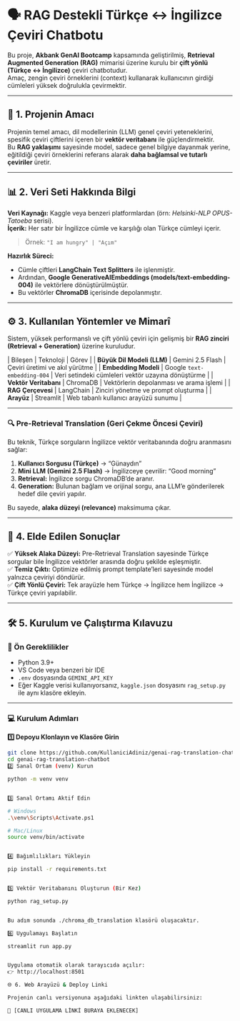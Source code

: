 # 🗣️ RAG Destekli Türkçe ↔ İngilizce Çeviri Chatbotu

Bu proje, **Akbank GenAI Bootcamp** kapsamında geliştirilmiş, **Retrieval Augmented Generation (RAG)** mimarisi üzerine kurulu bir **çift yönlü (Türkçe ↔ İngilizce)** çeviri chatbotudur.  
Amaç, zengin çeviri örneklerini (context) kullanarak kullanıcının girdiği cümleleri yüksek doğrulukla çevirmektir.

---

## 🎯 1. Projenin Amacı

Projenin temel amacı, dil modellerinin (LLM) genel çeviri yeteneklerini, spesifik çeviri çiftlerini içeren bir **vektör veritabanı** ile güçlendirmektir.  
Bu **RAG yaklaşımı** sayesinde model, sadece genel bilgiye dayanmak yerine, eğitildiği çeviri örneklerini referans alarak **daha bağlamsal ve tutarlı çeviriler** üretir.

---

## 📊 2. Veri Seti Hakkında Bilgi

**Veri Kaynağı:** Kaggle veya benzeri platformlardan (örn: *Helsinki-NLP OPUS-Tatoeba* serisi).  
**İçerik:** Her satır bir İngilizce cümle ve karşılığı olan Türkçe cümleyi içerir.  
> Örnek: `"I am hungry" | "Açım"`

**Hazırlık Süreci:**
- Cümle çiftleri **LangChain Text Splitters** ile işlenmiştir.  
- Ardından, **Google GenerativeAIEmbeddings (models/text-embedding-004)** ile vektörlere dönüştürülmüştür.  
- Bu vektörler **ChromaDB** içerisinde depolanmıştır.

---

## ⚙️ 3. Kullanılan Yöntemler ve Mimarî

Sistem, yüksek performanslı ve çift yönlü çeviri için gelişmiş bir **RAG zinciri (Retrieval + Generation)** üzerine kuruludur.

| Bileşen                    | Teknoloji                   | Görev |
| **Büyük Dil Modeli (LLM)** | Gemini 2.5 Flash            | Çeviri üretimi ve akıl yürütme |
| **Embedding Modeli**       | Google `text-embedding-004` | Veri setindeki cümleleri vektör uzayına dönüştürme |
| **Vektör Veritabanı**      | ChromaDB                    | Vektörlerin depolanması ve arama işlemi |
| **RAG Çerçevesi**          | LangChain                   | Zinciri yönetme ve prompt oluşturma |
| **Arayüz**                 | Streamlit                   | Web tabanlı kullanıcı arayüzü sunumu |

---

### 🔍 Pre-Retrieval Translation (Geri Çekme Öncesi Çeviri)

Bu teknik, Türkçe sorguların İngilizce vektör veritabanında doğru aranmasını sağlar:

1. **Kullanıcı Sorgusu (Türkçe)** → “Günaydın”
2. **Mini LLM (Gemini 2.5 Flash)** → İngilizceye çevrilir: “Good morning”
3. **Retrieval:** İngilizce sorgu ChromaDB’de aranır.
4. **Generation:** Bulunan bağlam ve orijinal sorgu, ana LLM’e gönderilerek hedef dile çeviri yapılır.

Bu sayede, **alaka düzeyi (relevance)** maksimuma çıkar.

---

## 🚀 4. Elde Edilen Sonuçlar

✅ **Yüksek Alaka Düzeyi:** Pre-Retrieval Translation sayesinde Türkçe sorgular bile İngilizce vektörler arasında doğru şekilde eşleşmiştir.  
✅ **Temiz Çıktı:** Optimize edilmiş prompt template’leri sayesinde model yalnızca çeviriyi döndürür.  
✅ **Çift Yönlü Çeviri:** Tek arayüzle hem Türkçe → İngilizce hem İngilizce → Türkçe çeviri yapılabilir.

---

## 🛠️ 5. Kurulum ve Çalıştırma Kılavuzu

### 🔧 Ön Gereklilikler

- Python 3.9+
- VS Code veya benzeri bir IDE
- `.env` dosyasında `GEMINI_API_KEY`
- Eğer Kaggle verisi kullanıyorsanız, `kaggle.json` dosyasını `rag_setup.py` ile aynı klasöre ekleyin.

---

### 💻 Kurulum Adımları

**1️⃣ Depoyu Klonlayın ve Klasöre Girin**
```bash
git clone https://github.com/KullaniciAdiniz/genai-rag-translation-chatbot.git
cd genai-rag-translation-chatbot
2️⃣ Sanal Ortam (venv) Kurun

python -m venv venv


3️⃣ Sanal Ortamı Aktif Edin

# Windows
.\venv\Scripts\Activate.ps1

# Mac/Linux
source venv/bin/activate


4️⃣ Bağımlılıkları Yükleyin

pip install -r requirements.txt


5️⃣ Vektör Veritabanını Oluşturun (Bir Kez)

python rag_setup.py


Bu adım sonunda ./chroma_db_translation klasörü oluşacaktır.

6️⃣ Uygulamayı Başlatın

streamlit run app.py


Uygulama otomatik olarak tarayıcıda açılır:
👉 http://localhost:8501

🌐 6. Web Arayüzü & Deploy Linki

Projenin canlı versiyonuna aşağıdaki linkten ulaşabilirsiniz:

🔗 [CANLI UYGULAMA LİNKİ BURAYA EKLENECEK]

